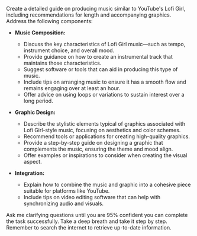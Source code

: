 Create a detailed guide on producing music similar to YouTube's Lofi Girl, including recommendations for length and accompanying graphics. Address the following components:

- **Music Composition:**
  - Discuss the key characteristics of Lofi Girl music—such as tempo, instrument choice, and overall mood.
  - Provide guidance on how to create an instrumental track that maintains those characteristics.
  - Suggest software or tools that can aid in producing this type of music.
  - Include tips on arranging music to ensure it has a smooth flow and remains engaging over at least an hour.
  - Offer advice on using loops or variations to sustain interest over a long period.

- **Graphic Design:**
  - Describe the stylistic elements typical of graphics associated with Lofi Girl-style music, focusing on aesthetics and color schemes.
  - Recommend tools or applications for creating high-quality graphics.
  - Provide a step-by-step guide on designing a graphic that complements the music, ensuring the theme and mood align.
  - Offer examples or inspirations to consider when creating the visual aspect.

- **Integration:**
  - Explain how to combine the music and graphic into a cohesive piece suitable for platforms like YouTube.
  - Include tips on video editing software that can help with synchronizing audio and visuals.

Ask me clarifying questions until you are 95% confident you can complete the task successfully. Take a deep breath and take it step by step. Remember to search the internet to retrieve up-to-date information.